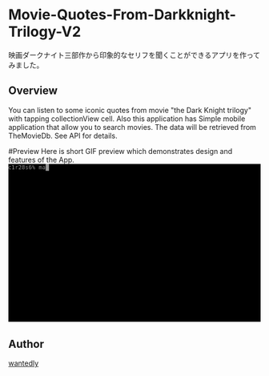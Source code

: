 # Movie-Quotes-From-Darkknight-Trilogy-V2
映画ダークナイト三部作から印象的なセリフを聞くことができるアプリを作ってみました。

## Overview
You can listen to some iconic quotes from movie "the Dark Knight trilogy" with tapping collectionView cell. 
Also this application has Simple mobile application that allow you to search movies. The data will be retrieved from TheMovieDb. See API for details.

#Preview
Here is short GIF preview which demonstrates design and features of the App.
![gif](https://github.com/kotabrog/ft_mini_ls/blob/main/image/ft_mini_ls.gif)

## Author
[wantedly](https://www.wantedly.com/id/yotaro_ito)
